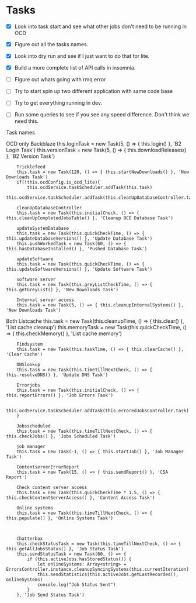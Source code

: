 # Tasks

-   [x] Look into task start and see what other jobs don't need to be running in OCD
-   [x] Figure out all the tasks names.
-   [x] Look into dry run and see if I just want to do that for lite.
-   [x] Build a more complete list of API calls in insomnia.
-   [ ] Figure out whats going with rmq error
-   [ ] Try to start spin up two different application with same code base
-   [ ] Try to get everything running in dev.

-   [ ] Run some queries to see if you see any speed difference. Don't think we need this.

Task names

OCD only
Backblaze
this.loginTask = new Task(5, () => { this.login() }, 'B2 Login Task')
this.versionTask = new Task(5, () => { this.downloadReleases() }, 'B2 Version Task')

        Tricklefeed
        this.task = new Task(120, () => { this.startNewDownloads() }, 'New Downloads Task')
        if(!this.ocdConfig.is_ocd_lite){
            this.ocdService.taskScheduler.addTask(this.task)
            this.ocdService.taskScheduler.addTask(this.cleanUpDatabaseController.task)

        cleanUpDatabaseController
        this.task = new Task(this.initialCheck, () => { this.cleanUpCompletedJobsTable() }, 'Cleanup OCD Database Task')

        updateSystemDatabase
        this.task = new Task(this.quickCheckTime, () => { this.updateDatabaseVersions() }, 'Update Database Task')
        this.pushWorkedTask = new Task(60, () => { this.hasDatabaseInstalled() }, 'Pushed Database Task')

        updateSoftware
        this.task = new Task(this.quickCheckTime, () => { this.updateSoftwareVersions() }, 'Update Software Task')

        software server
        this.task = new Task(this.greyListCheckTime, () => { this.getGreyList() }, 'New Downloads Task')

        Internal server access
        this.task = new Task(5, () => { this.cleanupInternalSystems() }, 'New Downloads Task')

Both
Listcache
this.task = new Task(this.cleanupTime, () => { this.clear() }, 'List cache cleanup')
this.memoryTask = new Task(this.quickCheckTime, () => { this.checkMemory() }, 'List cache memory')

        Findsystem
        this.task = new Task(this.taskTime, () => { this.clearCache() }, 'Clear Cache')

        DNSlookup
        this.task = new Task(this.timeTillNextCheck, () => { this.resolveDNS() }, 'Update DNS Task')

        Errorjobs
        this.task = new Task(this.initialCheck, () => { this.reportErrors() }, 'Job Errors Task')

            this.ocdService.taskScheduler.addTask(this.erroredJobsController.task)
        }

        Jobsscheduled
        this.task = new Task(this.timeTillNextCheck, () => { this.checkJobs() }, 'Jobs Scheduled Task')

        job manager
        this.task = new Task(-1, () => { this.startJob() }, 'Job Manager Task')

        ContentserverErrorReport
        this.task = new Task(15, () => { this.sendReport() }, 'CSA Report')

        Check content server access
        this.task = new Task(this.quickCheckTime * 1.5, () => { this.checkContentServerAccess() }, 'Content Access Task')

        Online systems
        this.task = new Task(this.timeTillNextCheck, () => { this.populate() }, 'Online Systems Task')



        Chatterbox
        this.checkStatusTask = new Task(this.timeTillNextCheck, () => { this.getAllJobsStatus() }, 'Job Status Task')
        this.sendStatusTask = new Task(60, () => {
            if (this.activeJobs.hasStoredStatus()) {
                let onlineSystems: Array<string> =  ErrorsController.instance.cleanupSyncingSystems(this.currentIteration)
                this.sendStatistics(this.activeJobs.getLastRecorded(), onlineSystems)
                console.log("Job Status Sent")
            }
        }, 'Job Send Status Task')
